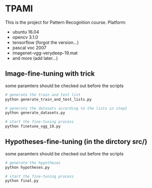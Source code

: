 # TPAMI
This is the project for Pattern Recognition course.
Platform:
- ubuntu 16.04
- opencv 3.1.0
- tensorflow (forgot the version...)
- pascal voc 2007
- imagenet-vgg-verydeep-19.mat
- and more (add later...)

## Image-fine-tuning with trick
some paramters should be checked out before the scripts

```sh
# generate the train and test list
python generate_train_and_test_lists.py

# generate the datasets according to the lists in step1
python generate_datasets.py

# start the fine-tuning process
python finetune_vgg_19.py
```

## Hypotheses-fine-tuning (in the dirctory src/)
some paramters should be checked out before the scripts

```sh
# generate the hypotheses
python hypotheses.py

# start the fine-tuning process
python final.py
```

